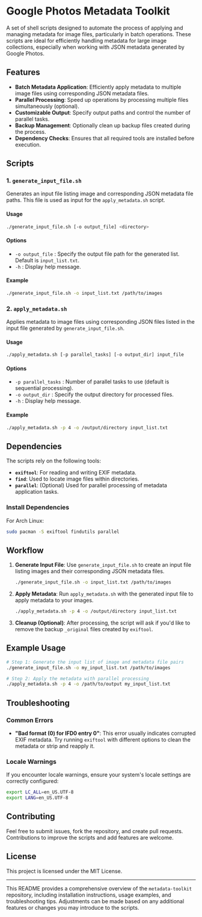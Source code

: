 # Google Photos Metadata Toolkit

A set of shell scripts designed to automate the process of applying and managing metadata for image files, particularly in batch operations. These scripts are ideal for efficiently handling metadata for large image collections, especially when working with JSON metadata generated by Google Photos.

## Features

- **Batch Metadata Application**: Efficiently apply metadata to multiple image files using corresponding JSON metadata files.
- **Parallel Processing**: Speed up operations by processing multiple files simultaneously (optional).
- **Customizable Output**: Specify output paths and control the number of parallel tasks.
- **Backup Management**: Optionally clean up backup files created during the process.
- **Dependency Checks**: Ensures that all required tools are installed before execution.

## Scripts

### 1. `generate_input_file.sh`

Generates an input file listing image and corresponding JSON metadata file paths. This file is used as input for the `apply_metadata.sh` script.

#### Usage

```bash
./generate_input_file.sh [-o output_file] <directory>
```

#### Options

- `-o output_file` : Specify the output file path for the generated list. Default is `input_list.txt`.
- `-h` : Display help message.

#### Example

```bash
./generate_input_file.sh -o input_list.txt /path/to/images
```

### 2. `apply_metadata.sh`

Applies metadata to image files using corresponding JSON files listed in the input file generated by `generate_input_file.sh`.

#### Usage

```bash
./apply_metadata.sh [-p parallel_tasks] [-o output_dir] input_file
```

#### Options

- `-p parallel_tasks` : Number of parallel tasks to use (default is sequential processing).
- `-o output_dir` : Specify the output directory for processed files.
- `-h` : Display help message.

#### Example

```bash
./apply_metadata.sh -p 4 -o /output/directory input_list.txt
```

## Dependencies

The scripts rely on the following tools:

- **`exiftool`**: For reading and writing EXIF metadata.
- **`find`**: Used to locate image files within directories.
- **`parallel`**: (Optional) Used for parallel processing of metadata application tasks.

### Install Dependencies

For Arch Linux:

```bash
sudo pacman -S exiftool findutils parallel
```

## Workflow

1. **Generate Input File**: Use `generate_input_file.sh` to create an input file listing images and their corresponding JSON metadata files.
   
   ```bash
   ./generate_input_file.sh -o input_list.txt /path/to/images
   ```

2. **Apply Metadata**: Run `apply_metadata.sh` with the generated input file to apply metadata to your images.
   
   ```bash
   ./apply_metadata.sh -p 4 -o /output/directory input_list.txt
   ```

3. **Cleanup (Optional)**: After processing, the script will ask if you'd like to remove the backup `_original` files created by `exiftool`.

## Example Usage

```bash
# Step 1: Generate the input list of image and metadata file pairs
./generate_input_file.sh -o my_input_list.txt /path/to/images

# Step 2: Apply the metadata with parallel processing
./apply_metadata.sh -p 4 -o /path/to/output my_input_list.txt
```

## Troubleshooting

### Common Errors

- **"Bad format (0) for IFD0 entry 0"**: This error usually indicates corrupted EXIF metadata. Try running `exiftool` with different options to clean the metadata or strip and reapply it.

### Locale Warnings

If you encounter locale warnings, ensure your system's locale settings are correctly configured:

```bash
export LC_ALL=en_US.UTF-8
export LANG=en_US.UTF-8
```

## Contributing

Feel free to submit issues, fork the repository, and create pull requests. Contributions to improve the scripts and add features are welcome.

## License

This project is licensed under the MIT License.

---

This README provides a comprehensive overview of the `metadata-toolkit` repository, including installation instructions, usage examples, and troubleshooting tips. Adjustments can be made based on any additional features or changes you may introduce to the scripts.
